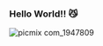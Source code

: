 ### Hello World!! 😼

![picmix com_1947809](https://github.com/nyelkk/nyelkk/assets/123602429/40572c82-252a-4845-b79a-0a2e034160e1)
